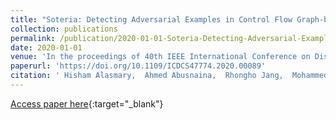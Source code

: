 ```yaml
---
title: "Soteria: Detecting Adversarial Examples in Control Flow Graph-based Malware Classifiers"
collection: publications
permalink: /publication/2020-01-01-Soteria-Detecting-Adversarial-Examples-in-Control-Flow-Graph-based-Malware-Classifiers
date: 2020-01-01
venue: 'In the proceedings of 40th IEEE International Conference on Distributed Computing Systems, ICDCS 2020, Singapore, November 29 - December 1, 2020'
paperurl: 'https://doi.org/10.1109/ICDCS47774.2020.00089'
citation: ' Hisham Alasmary,  Ahmed Abusnaina,  Rhongho Jang,  Mohammed Abuhamad,  Afsah Anwar,  DaeHun Nyang,  David Mohaisen, &quot;Soteria: Detecting Adversarial Examples in Control Flow Graph-based Malware Classifiers.&quot; In the proceedings of 40th IEEE International Conference on Distributed Computing Systems, ICDCS 2020, Singapore, November 29 - December 1, 2020, 2020.'
---
```

[Access paper here](https://doi.org/10.1109/ICDCS47774.2020.00089){:target="_blank"}
